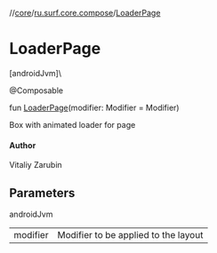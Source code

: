 //[core](../../index.md)/[ru.surf.core.compose](index.md)/[LoaderPage](-loader-page.md)

# LoaderPage

[androidJvm]\

@Composable

fun [LoaderPage](-loader-page.md)(modifier: Modifier = Modifier)

Box with animated loader for page

#### Author

Vitaliy Zarubin

## Parameters

androidJvm

| | |
|---|---|
| modifier | Modifier to be applied to the layout |
